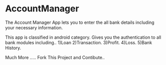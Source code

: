 # AccountManager
The Account Manager App lets you to enter the all bank details including your necessary information.

This app is classified in android category. Gives you the authentication to all bank modules including..
1)Loan
2)Transaction.
3)Profit.
4)Loss.
5)Bank History.

Much More ..... Fork This Project and Contibute..
